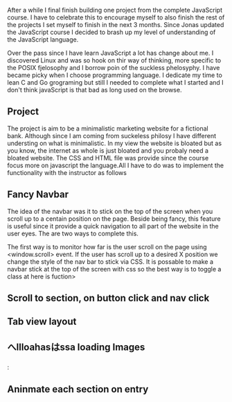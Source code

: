 After a while I final finish building one project from the complete JavaScript 
course. I have to celebrate this to encourage myself to also finish the rest of
the projects I set myself to finish in the next 3 months. Since Jonas updated
the JavaScript course I decided to brash up my level of understanding of the
JavaScript language.

Over the pass since I have learn JavaScript a lot has change about me. I 
discovered Linux and was so hook on thir way of thinking, more specific to the
POSIX fjelosophy and I borrow poin of the suckless phelosyphy. I have became 
picky when I choose programming language. I dedicate my time to lean C and Go
grograming but still I needed to complete what I started and I don't think
javaScript is that bad as long used on the browse.


## Project

The project is aim to be a minimalistic marketing website for a fictional bank.
Although since I am coming from suckeless philosy I have different understing 
on what is minimalistic. In my view the website is bloated but as you know,
the internet as whole is just bloated and you probaly need a bloated website.
The CSS and HTML file was provide since the course focus more on javascript 
the language.All I have to do was to implement the functionality with the
instructor as follows

## Fancy Navbar

The idea of the navbar was it to stick on the top of the screen when you scroll 
up to a centain position on the page. Beside being fancy, this feature is useful
since it provide a quick navigation to all part of the website in the user eyes.
The are two ways to complete this.

The first way is to monitor how far is the user scroll on the page using 
<window.scroll> event. If the user has scroll up to a desired X position we 
change the style of the nav bar to stick via CSS. It is possable to make a navbar
stick at the top of the screen with css so the best way is to toggle a class at 
here is fuction>

## Scroll to section, on button click and nav click

## Tab view layout

## へllloahasはssa loading Images
:

## Aninmate each section on entry

